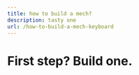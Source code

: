 ```yaml
---
title: how to build a mech?
description: tasty one
url: /how-to-build-a-mech-keyboard
---
```


# First step? Build one.
